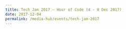 ```yaml
---
title: Tech Jam 2017 – Hour of Code (4 - 8 Dec 2017)
date: 2017-12-04
permalink: /media-hub/events/tech-jam-2017
---
```

